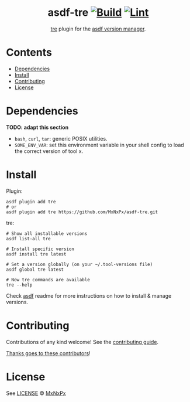 <div align="center">

# asdf-tre [![Build](https://github.com/MxNxPx/asdf-tre/actions/workflows/build.yml/badge.svg)](https://github.com/MxNxPx/asdf-tre/actions/workflows/build.yml) [![Lint](https://github.com/MxNxPx/asdf-tre/actions/workflows/lint.yml/badge.svg)](https://github.com/MxNxPx/asdf-tre/actions/workflows/lint.yml)


[tre](https://github.com/dduan/tre) plugin for the [asdf version manager](https://asdf-vm.com).

</div>

# Contents

- [Dependencies](#dependencies)
- [Install](#install)
- [Contributing](#contributing)
- [License](#license)

# Dependencies

**TODO: adapt this section**

- `bash`, `curl`, `tar`: generic POSIX utilities.
- `SOME_ENV_VAR`: set this environment variable in your shell config to load the correct version of tool x.

# Install

Plugin:

```shell
asdf plugin add tre
# or
asdf plugin add tre https://github.com/MxNxPx/asdf-tre.git
```

tre:

```shell
# Show all installable versions
asdf list-all tre

# Install specific version
asdf install tre latest

# Set a version globally (on your ~/.tool-versions file)
asdf global tre latest

# Now tre commands are available
tre --help
```

Check [asdf](https://github.com/asdf-vm/asdf) readme for more instructions on how to
install & manage versions.

# Contributing

Contributions of any kind welcome! See the [contributing guide](contributing.md).

[Thanks goes to these contributors](https://github.com/MxNxPx/asdf-tre/graphs/contributors)!

# License

See [LICENSE](LICENSE) © [MxNxPx](https://github.com/MxNxPx/)
